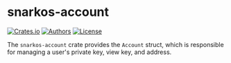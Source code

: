 # snarkos-account

[![Crates.io](https://img.shields.io/crates/v/snarkos-account.svg?color=neon)](https://crates.io/crates/snarkos-account)
[![Authors](https://img.shields.io/badge/authors-Aleo-orange.svg)](https://aleo.org)
[![License](https://img.shields.io/badge/License-GPLv3-blue.svg)](./LICENSE.md)

The `snarkos-account` crate provides the `Account` struct, which is responsible for managing a user's private key, view key, and address.

